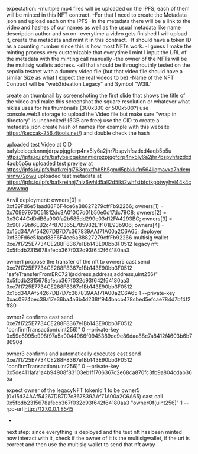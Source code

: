 expectation:
-multiple mp4 files will be uploaded on the IPFS, each of them will be minted in this NFT contract.
-For that I need to create the Metadata json and upload each on the IPFS
-In the metadata there will be a link to the video and hashes of our names as well as the usual metadata like name description author and so on
-everytime a video gets finished I will upload it, create the metadata and mint it in this contract.
-It should have a token ID as a counting number since this is how most NFTs work.
-I guess I make the minting process very customizable that everytime I mint I input the URL of the metadata with the minting call manually
-the owner of the NFTs will be the multisig wallets address.
-all that should be throughouthly tested on the sepolia testnet with a dummy video file (but that video file should have a similar Size as what I expect the real videos to be)
-Name of the NFT Contract will be "web3ideation Legacy" and Symbol "W3IL"


create an thumbnail by screenshoting the first slide that shows the title of the video and make this screenshot the square resolution or whatever what niklas uses for his thumbnails (300x300 or 500x500?)
use console.web3.storage to upload the Video file but make sure "wrap in directory" is unchecked! (5GB are free)
use the CID to create a metadata.json
create hash of names (for example with this website https://keccak-256.4tools.net/) and double check the hash



uploaded test Video at CID bafybeicqeknnmjdrpzpjqgfcrp4nx5ly6a2jhr7bspvhfszdxd4aqb5p5u
https://ipfs.io/ipfs/bafybeicqeknnmjdrpzpjqgfcrp4nx5ly6a2jhr7bspvhfszdxd4aqb5p5u
uploaded test preview at
https://ipfs.io/ipfs/bafkreigl763gnxtfob5h5gmd5pbklufn564llqmavxa7hdcmnirnw72pwu
uploaded test metadata at
https://ipfs.io/ipfs/bafkreihnj7nlz6whld5all2d5ikt2whfstbfotkpbtwyhvi44k4cuvwwmq


Anvil deployment:
owners[0] = 0xf39Fd6e51aad88F6F4ce6aB8827279cffFb92266;
owners[1] = 0x70997970C51812dc3A010C7d01b50e0d17dc79C8;
owners[2] = 0x3C44CdDdB6a900fa2b585dd299e03d12FA4293BC;
owners[3] = 0x90F79bf6EB2c4f870365E785982E1f101E93b906;
owners[4] = 0x15d34AAf54267DB7D7c367839AAf71A00a2C6A65;
deployer 0xf39Fd6e51aad88F6F4ce6aB8827279cffFb92266
multisig wallet 0xe7f1725E7734CE288F8367e1Bb143E90bb3F0512
legacy nft 0x5fbdb2315678afecb367f032d93f642f64180aa3


owner1 propose the transfer of the nft to owner5 
cast send 0xe7f1725E7734CE288F8367e1Bb143E90bb3F0512 "safeTransferFromERC721(address,address,address,uint256)" 0x5fbdb2315678afecb367f032d93f642f64180aa3 0xe7f1725E7734CE288F8367e1Bb143E90bb3F0512 0x15d34AAf54267DB7D7c367839AAf71A00a2C6A65 1 --private-key 0xac0974bec39a17e36ba4a6b4d238ff944bacb478cbed5efcae784d7bf4f2ff80

owner2 confirms
cast send 0xe7f1725E7734CE288F8367e1Bb143E90bb3F0512 "confirmTransaction(uint256)" 0 --private-key 0x59c6995e998f97a5a0044966f0945389dc9e86dae88c7a8412f4603b6b78690d

owner3 confirms and automatically executes
cast send 0xe7f1725E7734CE288F8367e1Bb143E90bb3F0512 "confirmTransaction(uint256)" 0 --private-key 0x5de4111afa1a4b94908f83103eb1f1706367c2e68ca870fc3fb9a804cdab365a

expect owner of the legacyNFT tokenId 1 to be owner5 (0x15d34AAf54267DB7D7c367839AAf71A00a2C6A65)
cast call 0x5fbdb2315678afecb367f032d93f642f64180aa3 "ownerOf(uint256)" 1 --rpc-url http://127.0.0.1:8545

-

next step: since everything is deployed and the test nft has been minted now interact with it, check if the owner of it is the multisigwallet, if the uri is correct and then use the multisig wallet to send that nft away